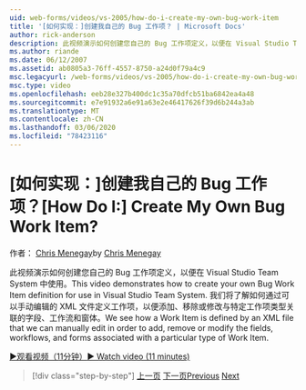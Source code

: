 ```yaml
---
uid: web-forms/videos/vs-2005/how-do-i-create-my-own-bug-work-item
title: '[如何实现：]创建我自己的 Bug 工作项？ | Microsoft Docs'
author: rick-anderson
description: 此视频演示如何创建您自己的 Bug 工作项定义，以便在 Visual Studio Team System 中使用。 我们将了解如何通过 XML fil 定义工作项 。
ms.author: riande
ms.date: 06/12/2007
ms.assetid: ab0805a3-76ff-4557-8750-a24d0f79a4c9
msc.legacyurl: /web-forms/videos/vs-2005/how-do-i-create-my-own-bug-work-item
msc.type: video
ms.openlocfilehash: eeb28e327b400dc1c35a70dfcb51ba6842ea4a48
ms.sourcegitcommit: e7e91932a6e91a63e2e46417626f39d6b244a3ab
ms.translationtype: MT
ms.contentlocale: zh-CN
ms.lasthandoff: 03/06/2020
ms.locfileid: "78423116"
---
```

# <a name="how-do-i-create-my-own-bug-work-item"></a><span data-ttu-id="aea1c-105">[如何实现：]创建我自己的 Bug 工作项？</span><span class="sxs-lookup"><span data-stu-id="aea1c-105">[How Do I:] Create My Own Bug Work Item?</span></span>

<span data-ttu-id="aea1c-106">作者： [Chris Menegay](https://twitter.com/CMenegay)</span><span class="sxs-lookup"><span data-stu-id="aea1c-106">by [Chris Menegay](https://twitter.com/CMenegay)</span></span>

<span data-ttu-id="aea1c-107">此视频演示如何创建您自己的 Bug 工作项定义，以便在 Visual Studio Team System 中使用。</span><span class="sxs-lookup"><span data-stu-id="aea1c-107">This video demonstrates how to create your own Bug Work Item definition for use in Visual Studio Team System.</span></span> <span data-ttu-id="aea1c-108">我们将了解如何通过可以手动编辑的 XML 文件定义工作项，以便添加、移除或修改与特定工作项类型关联的字段、工作流和窗体。</span><span class="sxs-lookup"><span data-stu-id="aea1c-108">We see how a Work Item is defined by an XML file that we can manually edit in order to add, remove or modify the fields, workflows, and forms associated with a particular type of Work Item.</span></span>

[<span data-ttu-id="aea1c-109">&#9654;观看视频（11分钟）</span><span class="sxs-lookup"><span data-stu-id="aea1c-109">&#9654; Watch video (11 minutes)</span></span>](https://channel9.msdn.com/Blogs/ASP-NET-Site-Videos/how-do-i-create-my-own-bug-work-item)

> [!div class="step-by-step"]
> <span data-ttu-id="aea1c-110">[上一页](how-do-i-integrate-defect-tracking-with-testing.md)
> [下一页](how-do-i-write-code-more-quickly-with-unit-tests.md)</span><span class="sxs-lookup"><span data-stu-id="aea1c-110">[Previous](how-do-i-integrate-defect-tracking-with-testing.md)
[Next](how-do-i-write-code-more-quickly-with-unit-tests.md)</span></span>
